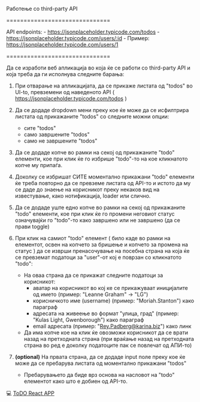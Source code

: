 Работење со third-party API

==============================

API endpoints:
    - https://jsonplaceholder.typicode.com/todos
    - https://jsonplaceholder.typicode.com/users/:id
    - Пример: https://jsonplaceholder.typicode.com/users/1

==============================
  
Да се изработи веб апликација во која ќе се работи со third-party API и која треба да ги исполнува следните барања:
  
1. При отварање на апликацијата, да се прикаже листата од "todos" во UI-to, превземени од наведеното API ( https://jsonplaceholder.typicode.com/todos )
    
2. Да се додаде dropdown мени преку кое ќе може да се исфилтрира листата од прикажаните "todos" со следните можни опции:
    - сите "todos"
    - само завршените "todos"
    - само не завршените "todos"
      
3. Да се додаде копче во рамки на секој од прикажаните "todo" елементи, кое при клик ќе го избрише "todo"-то на кое кликнатото копче му припаѓа.
    
4. Доколку се избришат СИТЕ моментално прикажани "todo" елементи ќе треба повторно да се превземе листата од API-то и истото да му се даде до знаење на корисникот преку некаков вид на известување, како нотификација, loader или слично.
    
5. Да се додаде уште едно копче во рамки на секој од прикажаните "todo" елементи, кое при клик ќе го промени неговиот статус означувајќи го "todo"-то како завршено или не завршено (да се прави toggle)
    
6. При клик на самиот "todo" елемент ( било каде во рамки на елементот, освен на копчето за бришење и копчето за промена на статус ) да се изврши пренасочување на посебна страна на која ќе се превземат податоци за "user"-от кој е поврзан со кликнатото "todo":
    - На оваа страна да се прикажат следните податоци за корисникот:
        - аватар на корисникот во кој ке се прикажуваат иницијалите од името (пример: "Leanne Graham" -> "LG")
        - корисничкото име (username) (пример: "Moriah.Stanton") како параграф
        - адресата на живеење во формат "улица, град" (пример: "Kulas Light, Gwenborough") како параграф
        - email адресата (пример: "Rey.Padberg@karina.biz") како линк
    - Да има копче кое на клик ќе овозможи корисникот да се врати назад на претходната страна (при враќање назад на претходната страна во ред е доколку податоците пак се повлечат од АПИ-то)

7. **(optional)** На првата страна, да се додаде input поле преку кое ќе може да се пребарува листата од моментално прикажани "todos"
    - Пребарувањето да биде врз основа на насловот на "todo" елементот како што е добиен од API-то.

💻 [ToDO React APP](https://github.com/Marija-Dj/ToDo)

